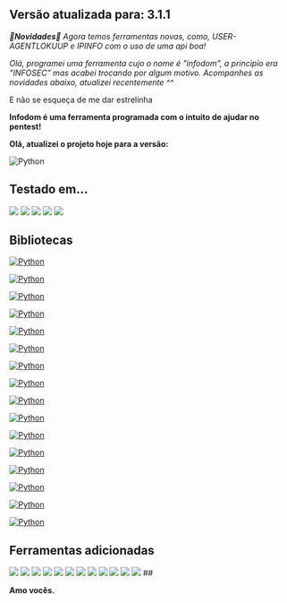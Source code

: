 ## Versão atualizada para: 3.1.1


***💫Novidades💫***
*Agora temos ferramentas novas, como, USER-AGENTLOKUUP e IPINFO com o uso de uma api boa!*


*Olá, programei uma ferramenta cujo o nome é "infodom", a principio era "INFOSEC" mas acabei trocando por algum motivo.
Acompanhes as novidades abaixo, atualizei recentemente ^^*

E não se esqueça de me dar estrelinha





**Infodom é uma ferramenta programada com o intuito de ajudar no pentest!**


**Olá, atualizei o projeto hoje para a versão:**

<img alt='Python'
src='https://img.shields.io/badge/PYTHON-_3.9.2-100000?style=for-the-badge&logo=Python&logoColor=000000&labelColor=73C3E0&color=000000'/>

## **Testado em...**

<img alt=' ' src='https://img.shields.io/badge/TESTADO_NO-PARROT OS-100000?style=for-the-badge&logo= &logoColor=9FFF4B&labelColor=000000&color=B7FF43'/>

<img alt=' ' src='https://img.shields.io/badge/TESTADO_NO-DEBIAN-100000?style=for-the-badge&logo= &logoColor=9FFF4B&labelColor=000000&color=B7FF43'/>

<img alt=' ' src='https://img.shields.io/badge/TESTADO_NO-TERMUX-100000?style=for-the-badge&logo= &logoColor=9FFF4B&labelColor=000000&color=B7FF43'/>

<img alt=' ' src='https://img.shields.io/badge/TESTADO_NO-ARCH-100000?style=for-the-badge&logo= &logoColor=9FFF4B&labelColor=000000&color=B7FF43'/>

<img alt=' ' src='https://img.shields.io/badge/TESTADO_NO-WINDOWS-100000?style=for-the-badge&logo= &logoColor=9FFF4B&labelColor=000000&color=B7FF43'/>


## **Bibliotecas**


<a href='https://pypi.org/project/python-whois/'
target="_blank"><img alt='Python' src='https://img.shields.io/badge/python3-python_whois [0.7.3]-100000?style=for-the-badge&logo=Python&logoColor=000000&labelColor=8cdb70&color=black'/></a>

<a href='https://docs.python.org/3/library/random.html'
target="_blank"><img alt='Python' src='https://img.shields.io/badge/python3-RANDOM-100000?style=for-the-badge&logo=Python&logoColor=000000&labelColor=8cdb70&color=black'/></a>

<a href='https://docs.python.org/3/library/os.html'
target="_blank"><img alt='Python' src='https://img.shields.io/badge/python3-OS-100000?style=for-the-badge&logo=Python&logoColor=000000&labelColor=8cdb70&color=black'/></a>

<a href='https://pypi.org/project/geopy/' target="_blank"><img
alt='Python' src='https://img.shields.io/badge/python3-GEOPY_[2.2.0]-100000?style=for-the-badge&logo=Python&logoColor=000000&labelColor=8cdb70&color=black'/></a>

<a href='https://docs.python.org/3/library/socket.html'
target="_blank"><img alt='Python' src='https://img.shields.io/badge/python3-SOCKET-100000?style=for-the-badge&logo=Python&logoColor=000000&labelColor=8cdb70&color=black'/></a>

<a href='https://pypi.org/project/python3-nmap/'
target="_blank"><img alt='Python' src='https://img.shields.io/badge/python3-python3_nmap [1.5.1]-100000?style=for-the-badge&logo=Python&logoColor=000000&labelColor=8cdb70&color=black'/></a>

<a href='https://pypi.org/project/requests/' target="_blank"><img
alt='Python' src='https://img.shields.io/badge/python3-requests_[2.27.1]-100000?style=for-the-badge&logo=Python&logoColor=000000&labelColor=8cdb70&color=black'/></a>

<a href='https://pypi.org/project/BeautifulSoup/'
target="_blank"><img alt='Python' src='https://img.shields.io/badge/python3-BeautifulSoup_[3.2.2]-100000?style=for-the-badge&logo=Python&logoColor=000000&labelColor=8cdb70&color=black'/></a>

<a href='https://pypi.org/project/beautifulsoup4/'
target="_blank"><img alt='Python' src='https://img.shields.io/badge/python3-beautifulsoup4_[4.10.0]-100000?style=for-the-badge&logo=Python&logoColor=000000&labelColor=8cdb70&color=black'/></a>

<a href='https://docs.python.org/3/library/re.html'
target="_blank"><img alt='Python' src='https://img.shields.io/badge/python3-RE-100000?style=for-the-badge&logo=Python&logoColor=000000&labelColor=8cdb70&color=black'/></a>

<a href='https://docs.python.org/3/library/datetime.html'
target="_blank"><img alt='Python' src='https://img.shields.io/badge/python3-datetime-100000?style=for-the-badge&logo=Python&logoColor=000000&labelColor=8cdb70&color=black'/></a>

<a href='https://docs.python.org/3/library/time.html'
target="_blank"><img alt='Python' src='https://img.shields.io/badge/python3-time-100000?style=for-the-badge&logo=Python&logoColor=000000&labelColor=8cdb70&color=black'/></a>

<a href='https://docs.python.org/3/library/time.html'
target="_blank"><img alt='Python' src='https://img.shields.io/badge/python3-phonenumbers_[8.12.41]-100000?style=for-the-badge&logo=Python&logoColor=000000&labelColor=8cdb70&color=black'/></a>

<a href='https://pypi.org/project/Faker/' target="_blank"><img
alt='Python' src='https://img.shields.io/badge/python3-Faker_[11.3.0]-100000?style=for-the-badge&logo=Python&logoColor=000000&labelColor=8cdb70&color=black'/></a>

<a href='https://docs.python.org/3/library/json.html' target="_blank"><img
alt='Python' src='https://img.shields.io/badge/python3-JSON-100000?style=for-the-badge&logo=Python&logoColor=000000&labelColor=8cdb70&color=black'/></a>

<a href='https://pypi.org/project/user-agents/' target="_blank"><img
alt='Python' src='https://img.shields.io/badge/python3-USERAGENTS [2.2.0 ]-100000?style=for-the-badge&logo=Python&logoColor=000000&labelColor=8cdb70&color=black'/></a>


## **Ferramentas adicionadas**

<img src='https://img.shields.io/badge/NMAP-100000?style=for-the-badge&logo=Windows Terminal&logoColor=white&labelColor=black&color=black'>

<img src='https://img.shields.io/badge/SQL_Iinjection Scanner-100000?style=for-the-badge&logo=Windows Terminal&logoColor=white&labelColor=black&color=black'>

<img src='https://img.shields.io/badge/TeleINFO-100000?style=for-the-badge&logo=Windows Terminal&logoColor=white&labelColor=black&color=black'>

<img src='https://img.shields.io/badge/IPINFO-100000?style=for-the-badge&logo=Windows Terminal&logoColor=white&labelColor=black&color=black'>

<img src='https://img.shields.io/badge/Gerador_De Email-100000?style=for-the-badge&logo=Windows Terminal&logoColor=white&labelColor=black&color=black'>

<img src='https://img.shields.io/badge/Consulta_CEP-100000?style=for-the-badge&logo=Windows Terminal&logoColor=white&labelColor=black&color=black'>

<img src='https://img.shields.io/badge/Consulta_MAC-100000?style=for-the-badge&logo=Windows Terminal&logoColor=white&labelColor=black&color=black'>

<img src='https://img.shields.io/badge/Gera_Pessoa-100000?style=for-the-badge&logo=Windows Terminal&logoColor=white&labelColor=black&color=black'>

<img src='https://img.shields.io/badge/Achaloc-100000?style=for-the-badge&logo=Windows Terminal&logoColor=white&labelColor=black&color=black'>

<img src='https://img.shields.io/badge/Gera_Pessoa (API)-100000?style=for-the-badge&logo=Windows Terminal&logoColor=white&labelColor=black&color=black'>

<img src='https://img.shields.io/badge/UserAgent LOOKUP-100000?style=for-the-badge&logo=Windows Terminal&logoColor=white&labelColor=black&color=black'>

<img src='https://img.shields.io/badge/IPINFO [API]-100000?style=for-the-badge&logo=Windows Terminal&logoColor=white&labelColor=black&color=black'>
##



**Amo vocês.**
